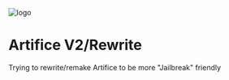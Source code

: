 ![logo](https://github.com/Kudayasu/Artifice/assets/17820526/3cee6279-0619-4b2b-a73f-fce06aab2df0)

# Artifice V2/Rewrite

Trying to rewrite/remake Artifice to be more "Jailbreak" friendly
